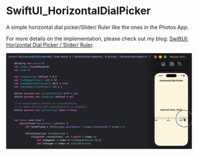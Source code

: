 # SwiftUI_HorizontalDialPicker

A simple horizontal dial picker/Slider/ Ruler like the ones in the Photos App.

For more details on the implementation, please check out my blog: [SwiftUI: Horizontal Dial Picker / Slider/ Ruler]().

![](./demo.gif)
